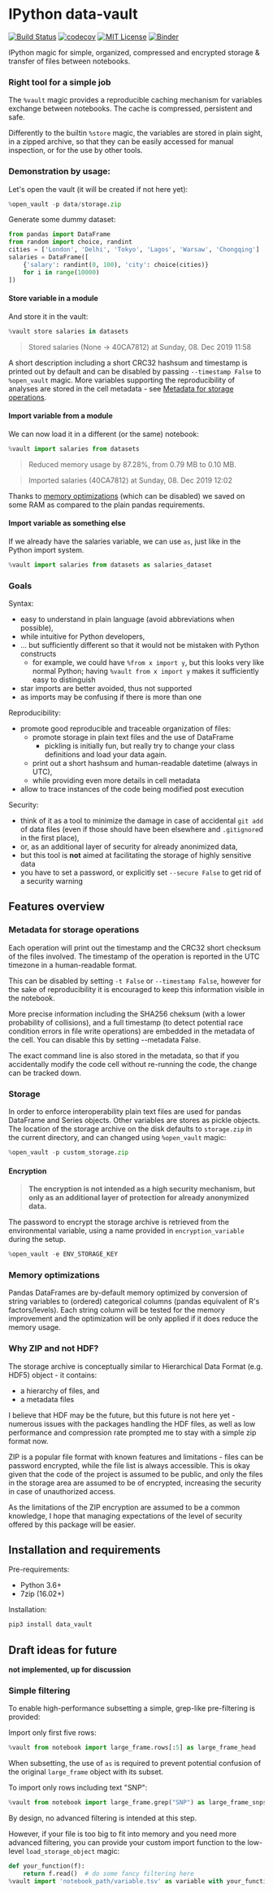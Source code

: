 # IPython data-vault
[![Build Status](https://travis-ci.org/krassowski/data-vault.svg?branch=master)](https://travis-ci.org/krassowski/data-vault)
[![codecov](https://codecov.io/gh/krassowski/data-vault/branch/master/graph/badge.svg)](https://codecov.io/gh/krassowski/data-vault)
[![MIT License](https://img.shields.io/badge/license-MIT-blue.svg?style=flat)](http://choosealicense.com/licenses/mit/)
[![Binder](https://mybinder.org/badge_logo.svg)](https://mybinder.org/v2/gh/krassowski/data-vault/master?filepath=Example.ipynb)

IPython magic for simple, organized, compressed and encrypted storage &amp; transfer of files between notebooks.

###  Right tool for a simple job

The `%vault` magic provides a reproducible caching mechanism for variables exchange between notebooks.
The cache is compressed, persistent and safe.

Differently to the builtin `%store` magic, the variables are stored in plain sight,
in a zipped archive, so that they can be easily accessed for manual inspection,
or for the use by other tools.

### Demonstration by usage:

Let's open the vault (it will be created if not here yet):

```python
%open_vault -p data/storage.zip
```

Generate some dummy dataset:
```python
from pandas import DataFrame
from random import choice, randint
cities = ['London', 'Delhi', 'Tokyo', 'Lagos', 'Warsaw', 'Chongqing']
salaries = DataFrame([
    {'salary': randint(0, 100), 'city': choice(cities)}
    for i in range(10000)
])
```

#### Store variable in a module

And store it in the vault:

```python
%vault store salaries in datasets
```

> Stored salaries (None → 40CA7812) at Sunday, 08. Dec 2019 11:58

A short description including a short CRC32 hashsum and timestamp is printed out by default and can be disabled by passing `--timestamp False` to `%open_vault` magic.
More variables supporting the reproducibility of analyses are stored in the cell metadata - see [Metadata for storage operations](#metadata-for-storage-operations).

#### Import variable from a module

We can now load it in a different (or the same) notebook:

```python
%vault import salaries from datasets
```

> Reduced memory usage by 87.28%, from 0.79 MB to 0.10 MB.

> Imported salaries (40CA7812) at Sunday, 08. Dec 2019 12:02

Thanks to [memory optimizations](memory-optimizations) (which can be disabled) we saved on some RAM as compared to the plain pandas requirements.

#### Import variable as something else

If we already have the salaries variable, we can use `as`, just like in the Python import system.
```python
%vault import salaries from datasets as salaries_dataset
```

### Goals

Syntax:
- easy to understand in plain language (avoid abbreviations when possible),
- while intuitive for Python developers,
- ... but sufficiently different so that it would not be mistaken with Python constructs
   - for example, we could have `%from x import y`, but this looks very like normal Python;
     having `%vault from x import y` makes it sufficiently easy to distinguish
- star imports are better avoided, thus not supported
- as imports may be confusing if there is more than one

Reproducibility:
- promote good reproducible and traceable organization of files:
   - promote storage in plain text files and the use of DataFrame
      - pickling is initially fun, but really try to change your class definitions and load your data again.
   - print out a short hashsum and human-readable datetime (always in UTC),
   - while providing even more details in cell metadata
- allow to trace instances of the code being modified post execution

Security:
- think of it as a tool to minimize the damage in case of accidental `git add` of data files (even if those should have been elsewhere and `.gitignore`d in the first place),
- or, as an additional layer of security for already anonimized data,
- but this tool is **not** aimed at facilitating the storage of highly sensitive data
- you have to set a password, or explicitly set `--secure False` to get rid of a security warning

## Features overview

### Metadata for storage operations

Each operation will print out the timestamp and the CRC32 short checksum of the files involved.
The timestamp of the operation is reported in the UTC timezone in a human-readable format.

This can be disabled by setting `-t False` or `--timestamp False`, however for the sake of reproducibility
it is encouraged to keep this information visible in the notebook.

More precise information including the SHA256 cheksum (with a lower probability of collisions),
and a full timestamp (to detect potential race condition errors in file write operations) are
embedded in the metadata of the cell. You can disable this by setting --metadata False.

The exact command line is also stored in the metadata, so that if you accidentally modify the code cell
without re-running the code, the change can be tracked down.

### Storage

In order to enforce interoperability plain text files are used for pandas DataFrame and Series objects.
Other variables are stores as pickle objects. The location of the storage archive on the disk defaults
to `storage.zip` in the current directory, and can changed using `%open_vault` magic:

```python
%open_vault -p custom_storage.zip
```

#### Encryption

> **The encryption is not intended as a high security mechanism,
but only as an additional layer of protection for already anonymized data.**

The password to encrypt the storage archive is retrieved from the environmental variable,
using a name provided in `encryption_variable` during the setup.

```python
%open_vault -e ENV_STORAGE_KEY
```

### Memory optimizations

Pandas DataFrames are by-default memory optimized by conversion of string variables to (ordered) categorical
columns (pandas equivalent of R's factors/levels). Each string column will be tested for the memory improvement
and the optimization will be only applied if it does reduce the memory usage.


### Why ZIP and not HDF?

The storage archive is conceptually similar to Hierarchical Data Format (e.g. HDF5) object - it contains:
  - a hierarchy of files, and
  - a metadata files

I believe that HDF may be the future, but this future is not here yet - numerous issues with the packages handling
the HDF files, as well as low performance and compression rate prompted me to stay with a simple zip format now.

ZIP is a popular file format with known features and limitations - files can be password encrypted, while the file
list is always accessible. This is okay given that the code of the project is assumed to be public, and only the
files in the storage area are assumed to be of encrypted, increasing the security in case of unauthorized access.

As the limitations of the ZIP encryption are assumed to be a common knowledge, I hope that managing expectations
of the level of security offered by this package will be easier.

## Installation and requirements

Pre-requirements:
- Python 3.6+
- 7zip (16.02+)

Installation:

```bash
pip3 install data_vault
```

## Draft ideas for future

**not implemented, up for discussion**

### Simple filtering

To enable high-performance subsetting a simple, grep-like pre-filtering is provided:

Import only first five rows:
```python
%vault from notebook import large_frame.rows[:5] as large_frame_head
```

When subsetting, the use of `as` is required to prevent potential confusion of the original `large_frame` object with its subset.

To import only rows including text "SNP":
```python
%vault from notebook import large_frame.grep("SNP") as large_frame_snps
```
    
By design, no advanced filtering is intended at this step.

However, if your file is too big to fit into memory and you need more advanced filtering,
you can provide your custom import function to the low-level `load_storage_object` magic:

```python
def your_function(f):
    return f.read()  # do some fancy filtering here
%vault import 'notebook_path/variable.tsv' as variable with your_function
```
